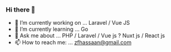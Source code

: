 ### Hi there 👋

- 🔭 I’m currently working on ... Laravel / Vue JS
- 🌱 I’m currently learning ... Go
- 💬 Ask me about ... PHP / Laravel / Vue js ? Nuxt js / React js
- 📫 How to reach me: ... zfhassaan@gmail.com


<!--
**zfhassaan/zfhassaan** is a ✨ _special_ ✨ repository because its `README.md` (this file) appears on your GitHub profile.

Here are some ideas to get you started:

- 🔭 I’m currently working on ...
- 🌱 I’m currently learning ...
- 👯 I’m looking to collaborate on ...
- 🤔 I’m looking for help with ...
- 💬 Ask me about ...
- 📫 How to reach me: ...
- 😄 Pronouns: ...
- ⚡ Fun fact: ...
-->
